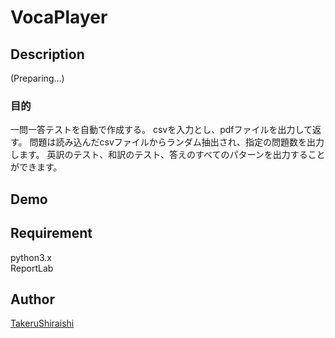 VocaPlayer
====

## Description

(Preparing...)

### 目的  
一問一答テストを自動で作成する。 
csvを入力とし、pdfファイルを出力して返す。 
問題は読み込んだcsvファイルからランダム抽出され、指定の問題数を出力します。 
英訳のテスト、和訳のテスト、答えのすべてのパターンを出力することができます。   

## Demo

## Requirement
python3.x  
ReportLab

## Author

[TakeruShiraishi](https://github.com/TakeruShiraishi)
